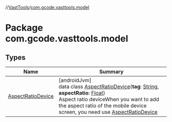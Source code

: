 //[VastTools](../../index.md)/[com.gcode.vasttools.model](index.md)

# Package com.gcode.vasttools.model

## Types

| Name | Summary |
|---|---|
| [AspectRatioDevice](-aspect-ratio-device/index.md) | [androidJvm]<br>data class [AspectRatioDevice](-aspect-ratio-device/index.md)(**tag**: [String](https://kotlinlang.org/api/latest/jvm/stdlib/kotlin/-string/index.html), **aspectRatio**: [Float](https://kotlinlang.org/api/latest/jvm/stdlib/kotlin/-float/index.html))<br>Aspect ratio deviceWhen you want to add the aspect ratio of the mobile device screen, you need use [AspectRatioDevice](-aspect-ratio-device/index.md) |
